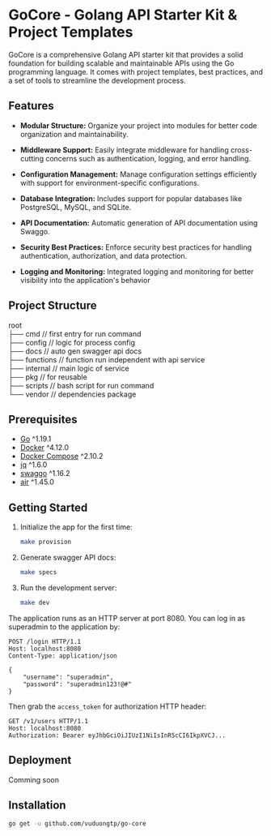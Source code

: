 # GoCore - Golang API Starter Kit & Project Templates

GoCore is a comprehensive Golang API starter kit that provides a solid foundation for building scalable and maintainable APIs using the Go programming language. It comes with project templates, best practices, and a set of tools to streamline the development process.

## Features

- **Modular Structure:** Organize your project into modules for better code organization and maintainability.

- **Middleware Support:** Easily integrate middleware for handling cross-cutting concerns such as authentication, logging, and error handling.

- **Configuration Management:** Manage configuration settings efficiently with support for environment-specific configurations.

- **Database Integration:** Includes support for popular databases like PostgreSQL, MySQL, and SQLite.

- **API Documentation:** Automatic generation of API documentation using Swaggo.

- **Security Best Practices:** Enforce security best practices for handling authentication, authorization, and data protection.

- **Logging and Monitoring:** Integrated logging and monitoring for better visibility into the application's behavior

## Project Structure

root\
├── cmd               // first entry for run command\
├── config            // logic for process config\
├── docs              // auto gen swagger api docs\
├── functions         // function run independent with api service\
├── internal          // main logic of service\
├── pkg               // for reusable\
├── scripts           // bash script for run command\
└── vendor            // dependencies package

## Prerequisites

- [Go](https://go.dev/dl/) ^1.19.1
- [Docker](https://docs.docker.com/install/) ^4.12.0
- [Docker Compose](https://docs.docker.com/compose/install/) ^2.10.2
- [jq](https://stedolan.github.io/jq/download/) ^1.6.0
- [swaggo](https://github.com/swaggo/swag#getting-started) ^1.16.2
- [air](https://github.com/cosmtrek/air#installation) ^1.45.0

## Getting Started

1. Initialize the app for the first time:
   ```bash
   make provision
   ```
2. Generate swagger API docs:
   ```bash
   make specs
   ```
3. Run the development server:
   ```bash
   make dev
   ```

The application runs as an HTTP server at port 8080. You can log in as superadmin to the application by:

```http
POST /login HTTP/1.1
Host: localhost:8080
Content-Type: application/json

{
    "username": "superadmin",
    "password": "superadmin123!@#"
}
```

Then grab the `access_token` for authorization HTTP header:

```http
GET /v1/users HTTP/1.1
Host: localhost:8080
Authorization: Bearer eyJhbGciOiJIUzI1NiIsInR5cCI6IkpXVCJ...
```

## Deployment
Comming soon

## Installation

```bash
go get -u github.com/vuduongtp/go-core
```
